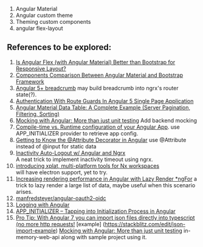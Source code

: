 1. Angular Material
2. Angular custom theme
3. Theming custom components
4. angular flex-layout

## **References to be explored**:
1. [Is Angular Flex (with Angular Material) Better than Bootstrap for Responsive Layout?](https://theinfogrid.com/tech/developers/angular/angular-flex-better-than-bootstrap/)
2. [Components Comparison Between Angular Material and Bootstrap Framework](https://theinfogrid.com/tech/developers/angular-material-and-bootstrap-framework-components-comparison/)
3. [Angular 5+ breadcrumb](https://medium.com/@bo.vandersteene/angular-5-breadcrumb-c225fd9df5cf)
may build breadcrumb into ngrx's router state(?).
4. [Authentication With Route Guards In Angular 5 Single Page Application](http://www.c-sharpcorner.com/article/authentication-with-route-guards-in-angular-5-single-page-application/)
5. [Angular Material Data Table: A Complete Example (Server Pagination, Filtering, Sorting)](https://blog.angular-university.io/angular-material-data-table/?utm=ng2)
6. [Mocking with Angular: More than just unit testing](https://medium.com/@amcdnl/mocking-with-angular-more-than-just-unit-testing-cbb7908c9fcc) Add backend mocking
7. [Compile-time vs. Runtime configuration of your Angular App](https://juristr.com/blog/2018/01/ng-app-runtime-config/?utm_source=mybridge&utm_medium=blog&utm_campaign=read_more). use APP_INITIALIZER provider to retrieve app config.
8. [Getting to Know the @Attribute Decorator in Angular](https://netbasal.com/getting-to-know-the-attribute-decorator-in-angular-4f7c9fb61243) use @Attribute instead of @input for static data
9. [Inactivity Auto-Logout w/ Angular and Ngrx](https://itnext.io/inactivity-auto-logout-w-angular-and-ngrx-3bcb2fd7983f)  
A neat trick to implement inactivity timeout using ngrx.
10. [introducing  xplat, multi-platform tools for Nx workspaces](https://nstudio.io/blog/introducing-xplat/)  
will have electron support, yet to try.
11. [Increasing rendering performance in Angular with Lazy Render *ngFor](https://medium.com/@vyakymenko/increasing-rendering-performance-in-angular-with-lazy-render-ngfor-ae8c5d16e194) a trick to lazy render a large list of data, maybe useful when this scenario arises. 
12. [manfredsteyer/angular-oauth2-oidc](https://github.com/manfredsteyer/angular-oauth2-oidc?utm_source=mybridge&utm_medium=blog&utm_campaign=read_more)
13. [Logging with Angular](https://christianlydemann.com/logging-with-angular/)
14. [APP_INITIALIZER – Tapping into Initialization Process in Angular](https://theinfogrid.com/tech/developers/angular/app_initializer-in-angular/)
15. [Pro Tip: With Angular 7 you can import json files directly into typescript (no more http requests!](https://old.reddit.com/r/Angular2/comments/9phvw1/pro_tip_with_angular_7_you_can_import_json_files/) [example] (https://stackblitz.com/edit/json-import-example)
[Mocking with Angular: More than just unit testing](https://medium.com/@amcdnl/mocking-with-angular-more-than-just-unit-testing-cbb7908c9fcc) in-memory-web-api along with sample project using it.